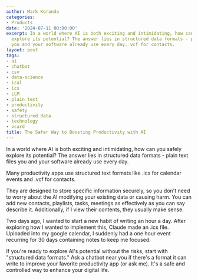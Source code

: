 ```yaml
---
author: Mark Koranda
categories:
- Products
date: '2024-07-11 00:00:00'
excerpt: In a world where AI is both exciting and intimidating, how can you safely
  explore its potential? The answer lies in structured data formats - plain text files
  you and your software already use every day. vcf for contacts.
layout: post
tags:
- ai
- chatbot
- csv
- data-science
- ical
- ics
- LLM
- plain text
- productivity
- safety
- structured data
- technology
- vcard
title: The Safer Way to Boosting Productivity with AI
---
```





In a world where AI is both exciting and intimidating, how can you safely explore its potential? The answer lies in structured data formats - plain text files you and your software already use every day. 

Many productivity apps use structured text formats like .ics for calendar events and .vcf for contacts.

They are designed to store specific information securely, so you don't need to worry about the AI modifying your existing data or causing harm. You can add new contacts, playlists, tasks, meetings as effectively as you can say describe it. Additionally, if I view their contents, they usually make sense. 

Two days ago, I wanted to start a new habit of writing an hour a day. After exploring how I wanted to implement this, Claude made an .ics file. Uploaded into my google calendar, I suddenly had a one hour event recurring for 30 days containing notes to keep me focused. 

If you're ready to explore AI's potential without the risks, start with "structured data formats." Ask a chatbot near you if there's a format it can write to improve your favorite productivity app (or ask me). It's a safe and controlled way to enhance your digital life.